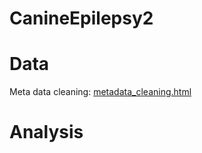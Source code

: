 # CanineEpilepsy2

# Data

Meta data cleaning: [metadata_cleaning.html](https://github.com/Yixuan39/CanineEpilepsy2/blob/main/knit_html/metadata_cleaning.html) 

# Analysis

